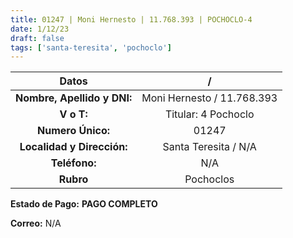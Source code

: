 ```yaml
---
title: 01247 | Moni Hernesto | 11.768.393 | POCHOCLO-4
date: 1/12/23
draft: false
tags: ['santa-teresita', 'pochoclo']
---
```


|          **Datos**          |              /             |
|:---------------------------:|:--------------------------:|
| **Nombre, Apellido y DNI:** | Moni Hernesto / 11.768.393 |
|          **V o T:**         |     Titular: 4 Pochoclo    |
|      **Numero Único:**      |            01247           |
|  **Localidad y Dirección:** |    Santa Teresita / N/A    |
|        **Teléfono:**        |             N/A            |
|          **Rubro**          |          Pochoclos         |

**Estado de Pago:** **PAGO COMPLETO**

**Correo:** N/A
